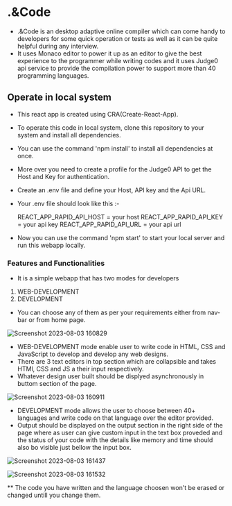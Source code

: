 # .&Code

- .&Code is an desktop adaptive online compiler which can come handy to developers for some quick operation or tests as well as it can be quite helpful during any interview.
- It uses Monaco editor to power it up as an editor to give the best experience to the programmer while writing codes and it uses Judge0 api service to provide the compilation power to support more than 40 programming languages.


## Operate in local system
  - This react app is created using CRA(Create-React-App).
  - To operate this code in local system, clone this repository to your system and install all dependencies.
  - You can use the command 'npm install' to install all dependencies at once.
  - More over you need to create a profile for the Judge0 API to get the Host and Key for authentication.
  - Create an .env file and define your Host, API key and the Api URL.
  - Your .env file should look like this :-
 
    REACT_APP_RAPID_API_HOST = your host
    REACT_APP_RAPID_API_KEY = your api key
    REACT_APP_RAPID_API_URL = your api url

  - Now you can use the command 'npm start' to start your local server and run this webapp locally.

### Features and Functionalities

- It is a simple webapp that has two modes for developers
1. WEB-DEVELOPMENT
2. DEVELOPMENT

- You can choose any of them as per your requirements either from nav-bar or from home page.

![Screenshot 2023-08-03 160829](https://github.com/Bluetooth-stack/online-compiler/assets/80689111/6551f0ff-b227-4f56-8c3a-b4f2d75b466f)

- WEB-DEVELOPMENT mode enable user to write code in HTML, CSS and JavaScript to develop and develop any web designs.
- There are 3 text editors in top section which are collapsible and takes HTMl, CSS and JS a their input respectively.
- Whatever design user built should be displyed asynchronously in buttom section of the page.

![Screenshot 2023-08-03 160911](https://github.com/Bluetooth-stack/online-compiler/assets/80689111/530c2425-7da9-4c44-aac1-6ab068fa455b)

- DEVELOPMENT mode allows the user to choose between 40+ languages and write code on that language over the editor provided.
- Output should be displayed on the output section in the right side of the page where as user can give custom input in the text box proveded and the status of your code with the details like memory and time should also bo visible just bellow the input box.

![Screenshot 2023-08-03 161437](https://github.com/Bluetooth-stack/online-compiler/assets/80689111/6a3865c8-1b28-47f5-8aa5-4949e0273243)
  
![Screenshot 2023-08-03 161532](https://github.com/Bluetooth-stack/online-compiler/assets/80689111/f40157bc-9f36-4fbd-95d9-bf04cd29597f)

** The code you have written and the language choosen won't be erased or changed untill you change them.
